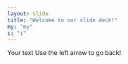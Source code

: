 ```yaml
---
layout: slide
title: "Welcome to our slide deck!"
my: "my"
i: "i"
---
```

Your text
Use the left arrow to go back!
